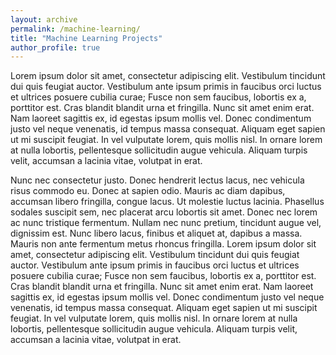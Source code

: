 ```yaml
---
layout: archive
permalink: /machine-learning/
title: "Machine Learning Projects"
author_profile: true
---
```


Lorem ipsum dolor sit amet, consectetur adipiscing elit. Vestibulum tincidunt dui quis feugiat auctor. Vestibulum ante ipsum primis in faucibus orci luctus et ultrices posuere cubilia curae; Fusce non sem faucibus, lobortis ex a, porttitor est. Cras blandit blandit urna et fringilla. Nunc sit amet enim erat. Nam laoreet sagittis ex, id egestas ipsum mollis vel. Donec condimentum justo vel neque venenatis, id tempus massa consequat. Aliquam eget sapien ut mi suscipit feugiat. In vel vulputate lorem, quis mollis nisl. In ornare lorem at nulla lobortis, pellentesque sollicitudin augue vehicula. Aliquam turpis velit, accumsan a lacinia vitae, volutpat in erat.

Nunc nec consectetur justo. Donec hendrerit lectus lacus, nec vehicula risus commodo eu. Donec at sapien odio. Mauris ac diam dapibus, accumsan libero fringilla, congue lacus. Ut molestie luctus lacinia. Phasellus sodales suscipit sem, nec placerat arcu lobortis sit amet. Donec nec lorem ac nunc tristique fermentum. Nullam nec nunc pretium, tincidunt augue vel, dignissim est. Nunc libero lacus, finibus et aliquet at, dapibus a massa. Mauris non ante fermentum metus rhoncus fringilla.
Lorem ipsum dolor sit amet, consectetur adipiscing elit. Vestibulum tincidunt dui quis feugiat auctor. Vestibulum ante ipsum primis in faucibus orci luctus et ultrices posuere cubilia curae; Fusce non sem faucibus, lobortis ex a, porttitor est. Cras blandit blandit urna et fringilla. Nunc sit amet enim erat. Nam laoreet sagittis ex, id egestas ipsum mollis vel. Donec condimentum justo vel neque venenatis, id tempus massa consequat. Aliquam eget sapien ut mi suscipit feugiat. In vel vulputate lorem, quis mollis nisl. In ornare lorem at nulla lobortis, pellentesque sollicitudin augue vehicula. Aliquam turpis velit, accumsan a lacinia vitae, volutpat in erat.
